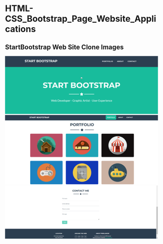 # HTML-CSS_Bootstrap_Page_Website_Applications
## StartBootstrap Web Site Clone Images
![@](https://github.com/birolcoruh26/HTML-CSS_Bootstrap_Page_Website_Applications/blob/master/%C4%B0MAGE/2/Ekran%20g%C3%B6r%C3%BCnt%C3%BCs%C3%BC%202022-02-02%20195049.png)
![@](https://github.com/birolcoruh26/HTML-CSS_Bootstrap_Page_Website_Applications/blob/master/%C4%B0MAGE/2/Ekran%20g%C3%B6r%C3%BCnt%C3%BCs%C3%BC%202022-02-02%20195218.png)
![@](https://github.com/birolcoruh26/HTML-CSS_Bootstrap_Page_Website_Applications/blob/master/%C4%B0MAGE/2/Ekran%20g%C3%B6r%C3%BCnt%C3%BCs%C3%BC%202022-02-02%20195249.png)
